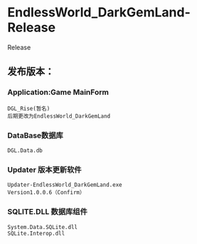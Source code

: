 # EndlessWorld_DarkGemLand-Release
Release

##  **发布版本：**

### Application:Game MainForm
    DGL_Rise(暂名)
    后期更改为EndlessWorld_DarkGemLand
### DataBase数据库   
    DGL.Data.db
### Updater 版本更新软件
    Updater-EndlessWorld_DarkGemLand.exe
    Version1.0.0.6（Confirm）
### SQLITE.DLL 数据库组件   
    System.Data.SQLite.dll
    SQLite.Interop.dll
